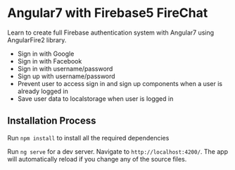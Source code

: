 # Angular7 with Firebase5 FireChat

Learn to create full Firebase authentication system with Angular7 using AngularFire2 library.

- Sign in with Google
- Sign in with Facebook
- Sign in with username/password
- Sign up with username/password
- Prevent user to access sign in and sign up components when a user is already logged in
- Save user data to localstorage when user is logged in

## Installation Process
Run `npm install` to install all the required dependencies

Run `ng serve` for a dev server. Navigate to `http://localhost:4200/`. The app will automatically reload if you change any of the source files.
